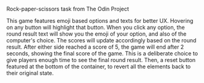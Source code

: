 Rock-paper-scissors task from The Odin Project

This game features emoji based options and texts for better UX. Hovering on any button will highlight that button. When you click any option, the round result text will show you the emoji of your option, and also of the computer's choice. The scores will update accordingly based on the round result. After either side reached a score of 5, the game will end after 2 seconds, showing the final score of the game. This is a deliberate choice to give players enough time to see the final round result. Then, a reset button featured at the bottom of the container, to revert all the elements back to their original state.